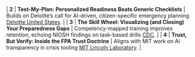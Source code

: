 | **2** | **Test-My-Plan: Personalized Readiness Beats Generic Checklists**                          | Builds on Deloitte’s call for AI-driven, citizen-specific emergency planning [Deloitte United States](https://www2.deloitte.com/us/en/insights/industry/public-sector/automation-and-generative-ai-in-government/leveraging-ai-in-emergency-management-and-crisis-response.html). |
| **3** | **The Skill Wheel: Visualizing (and Closing) Your Preparedness Gaps**                      | Competency-mapped training improves retention, echoing NIOSH findings on task-based drills [CDC](https://www.cdc.gov/niosh/docs/2023-134/pdfs/2023-134revised062023.pdf).                                                                                                         |
| **4** | **Trust, But Verify: Inside the FPA Trust Doctrine**                                       | Aligns with MIT work on AI transparency in crisis tooling [MIT Lincoln Laboratory](https://www.ll.mit.edu/r-d/projects/transparency-design-network).                                                                                                                              |
